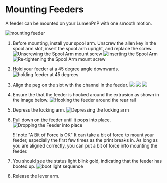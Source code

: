 # Mounting Feeders

A feeder can be mounted on your LumenPnP with one smooth motion.

![mounting feeder](img/mounting.gif)

1. Before mounting, install your spool arm. Unscrew the allen key in the spool arm slot, insert the spool arm upright, and replace the screw.
   ![Unscrewing the Spool Arm mount screw](img/IMG_2146.JPG)
   ![Inserting the Spool Arm](img/IMG_2147.JPG)
   ![Re-tightening the Spool Arm mount screw](img/IMG_2149.JPG)

2. Hold your feeder at a 45 degree angle downwards.
   ![holding feeder at 45 degrees](img/IMG_2150.JPG)

3. Align the peg on the slot with the channel in the feeder.
   ![](img/alignment-slot.JPG)
   ![](img/IMG_2175.JPG)
   ![](img/IMG_2156.JPG)

4. Ensure the that the feeder is hooked around the extrusion as shown in the image below.
   ![Hooking the feeder around the rear rail](img/IMG_2158.JPG)

5. Depress the locking arm.
   ![Depressing the locking arm](img/IMG_2159.JPG)

6. Pull down on the feeder until it pops into place.
   ![Dropping the Feeder into place](img/IMG_2161.JPG)

    !!! note "A Bit of Force is OK"
        It can take a bit of force to mount your feeder, especially the first few times as the print breaks in. As long as you are aligned correctly, you can put a bit of force into mounting the feeder.

7. You should see the status light blink gold, indicating that the feeder has booted up.
   ![boot light sequence](img/boot-lights.gif)

8. Release the lever arm.
